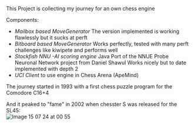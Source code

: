 This Project is collecting my journey for an own chess engine

Components:
    
- *Mailbox based MoveGenerator*
  The version implemented is working flawlessly but it sucks at perft
- *Bitboard based MoveGenerator*
  Works perfectly, tested with many perft challenges like kiwipete and performs well
- *Stockfish NNU -AI scoring engine*
  Java Port of the NNUE Probe Neuronal Network project from Daniel Shawul
  Works nicely but to date implemented with depth 2
- *UCI Client*
  to use engine in Chess Arena (ApeMind)

The journey started in 1993 with a first chess puzzle program for the Comodore C16+4

And it peaked to "fame" in 2002 when chesster S was released for the SL45:    
![Image 15 07 24 at 00 55](https://github.com/user-attachments/assets/94ed0d68-87ed-429c-bcb6-415c98764d6d)
